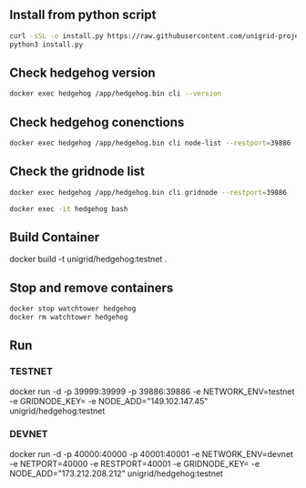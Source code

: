 ## Install from python script
```bash
curl -sSL -o install.py https://raw.githubusercontent.com/unigrid-project/hedgehog-docker/master/install.py
python3 install.py
```

## Check hedgehog version
```bash
docker exec hedgehog /app/hedgehog.bin cli --version
```

## Check hedgehog conenctions
```bash
docker exec hedgehog /app/hedgehog.bin cli node-list --restport=39886
```

## Check the gridnode list
```bash
docker exec hedgehog /app/hedgehog.bin cli gridnode --restport=39886
```

```bash
docker exec -it hedgehog bash
```

## Build Container
docker build -t unigrid/hedgehog:testnet .


## Stop and remove containers
```bash
docker stop watchtower hedgehog
docker rm watchtower hedgehog
```
## Run
### TESTNET
docker run -d -p 39999:39999 -p 39886:39886 -e NETWORK_ENV=testnet -e GRIDNODE_KEY=<gridnode key> -e NODE_ADD="149.102.147.45" unigrid/hedgehog:testnet
### DEVNET
docker run -d -p 40000:40000 -p 40001:40001 -e NETWORK_ENV=devnet -e NETPORT=40000 -e RESTPORT=40001 -e GRIDNODE_KEY=<gridnode key> -e NODE_ADD="173.212.208.212" unigrid/hedgehog:testnet 


